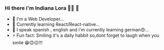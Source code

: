 
### Hi there i'm Indiana Lora 👋🏽 🐨

- 🔭 I'm a Web Developer...
- 🌱 Currently learning  React/React-native...
- 👯 I speak spanish , english and i'm currently learning german😍...
- ⚡ Fun fact: Smiling it's a daily habbit so,dont forget to laugh when you smile 😁😊😉!!!
